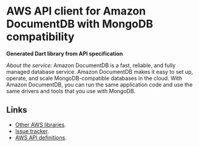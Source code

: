 # AWS API client for Amazon DocumentDB with MongoDB compatibility

**Generated Dart library from API specification**

*About the service:*
Amazon DocumentDB is a fast, reliable, and fully managed database service.
Amazon DocumentDB makes it easy to set up, operate, and scale
MongoDB-compatible databases in the cloud. With Amazon DocumentDB, you can
run the same application code and use the same drivers and tools that you
use with MongoDB.

## Links

- [Other AWS libraries](https://github.com/agilord/aws_client/tree/master/generated).
- [Issue tracker](https://github.com/agilord/aws_client/issues).
- [AWS API definitions](https://github.com/aws/aws-sdk-js/tree/master/apis).
